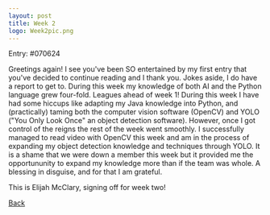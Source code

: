 ```yaml
---
layout: post
title: Week 2
logo: Week2pic.png
---
```


Entry: #070624

Greetings again! I see you've been SO entertained by my first entry that you've decided to continue reading and I thank you. Jokes aside, I do have a report to get to. During this week my knowledge of both AI and the Python language grew four-fold. Leagues ahead of week 1! During this week I have had some hiccups like adapting my Java knowledge into Python, and (practically) taming both the computer vision software (OpenCV) and YOLO ("You Only Look Once" an object detection software). However, once I got control of the reigns the rest of the week went smoothly. I successfully managed to read video with OpenCV this week and am in the process of expanding my object detection knowledge and techniques through YOLO. It is a shame that we were down a member this week but it provided me the opportununity to expand my knowledge more than if the team was whole. A blessing in disguise, and for that I am grateful. 

This is Elijah McClary, signing off for week two!

[Back](./)
